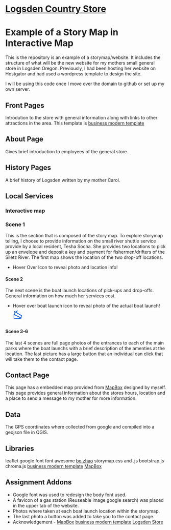 # [Logsden Country Store](https://www.logsdencountrystore.com/)
# Example of a Story Map in Interactive Map
This is the repository is an example of a storymap/website. It includes the structure of what will be the new website for my mothers small general store in Logsden Oregon. Previously, I had been hosting her website on Hostgator and had used a wordpress template to design the site. 

I will be using this code once I move over the domain to github or set up my own server.

## Front Pages
Introdution to the store with general information along with links to other attractions in the area. This template is [business modern template](https://startbootstrap.com/templates/modern-business/)

## About Page
Gives brief introduction to employees of the general store.

## History Pages
A brief history of Logsden written by my mother Carol.

## Local Services
### Interactive map
### Scene 1
This is the section that is composed of the story map. To explore storymap telling, I choose to provide information on the small river shuttle service provide by a local resident, Tesha Socha. She provides two locations to pick up an envelope and deposit a key and payment for fishermen/drifters of the Siletz River. The first map shows the location of the two drop-off locations.
* Hover Over Icon to reveal photo and location info!

#### Scene 2
The next scene is the boat launch locations of pick-ups and drop-offs. General information on how much her services cost.
* Hover over boat launch icon to reveal photo of the actual boat launch! <img src="img/boat-launch.svg" alt="" width="30" height="40">

#### Scene 3-6

The last 4 scenes are full page photos of the entrances to each of the main parks where the boat launchs with a brief description of the amenties at the location. The last picture has a large button that an individual can click that will take them to the contact page.

## Contact Page
This page has a embedded map provided from [MapBox](www.mapbox.com) designed by myself. This page provides general information about the stores hours, location and a place to send a message to my mother for more information.


## Data
The GPS coordinates where collected from google and compiled into a geojson file in QGIS.

## Libraries
leaflet
google font
font awesome
[bo zhao](https://github.com/jakobzhao/storymap) storymap.css and .js
bootstrap.js
chroma.js
[business modern template](https://startbootstrap.com/templates/modern-business/)
[MapBox](www.mapbox.com)

## Assignment Addons
* Google font was used to redesign the body font used.
* A favicon of a gas station (Reuseable image google search) was placed in the upper tab of the website.
* Photos where taken at each boat launch location within the storymap.
* The last photo a button was added to take you to the contact page.
* Acknowledgement - [MapBox](www.mapbox.com) [business modern template](https://startbootstrap.com/templates/modern-business/) [Logsden Store](www.logsdencountrystore.com)
